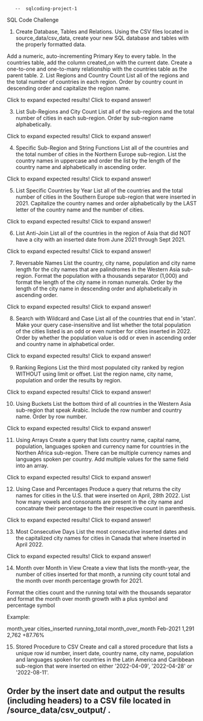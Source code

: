        --  sqlcoding-project-1

SQL Code Challenge
1. Create Database, Tables and Relations.
Using the CSV files located in source_data/csv_data, create your new SQL database and tables with the properly formatted data.

Add a numeric, auto-incrementing Primary Key to every table.
In the countries table, add the column created_on with the current date.
Create a one-to-one and one-to-many relationship with the countries table as the parent table.
2. List Regions and Country Count
List all of the regions and the total number of countries in each region. Order by country count in descending order and capitalize the region name.

Click to expand expected results!
Click to expand answer!

3. List Sub-Regions and City Count
List all of the sub-regions and the total number of cities in each sub-region. Order by sub-region name alphabetically.

Click to expand expected results!
Click to expand answer!

4. Specific Sub-Region and String Functions
List all of the countries and the total number of cities in the Northern Europe sub-region. List the country names in uppercase and order the list by the length of the country name and alphabetically in ascending order.

Click to expand expected results!
Click to expand answer!

5. List Specific Countries by Year
List all of the countries and the total number of cities in the Southern Europe sub-region that were inserted in 2021. Capitalize the country names and order alphabetically by the LAST letter of the country name and the number of cities.

Click to expand expected results!
Click to expand answer!

6. List Anti-Join
List all of the countries in the region of Asia that did NOT have a city with an inserted date from June 2021 through Sept 2021.

Click to expand expected results!
Click to expand answer!

7. Reversable Names
List the country, city name, population and city name length for the city names that are palindromes in the Western Asia sub-region. Format the population with a thousands separator (1,000) and format the length of the city name in roman numerals. Order by the length of the city name in descending order and alphabetically in ascending order.

Click to expand expected results!
Click to expand answer!

8. Search with Wildcard and Case
List all of the countries that end in 'stan'. Make your query case-insensitive and list whether the total population of the cities listed is an odd or even number for cities inserted in 2022. Order by whether the population value is odd or even in ascending order and country name in alphabetical order.

Click to expand expected results!
Click to expand answer!

9. Ranking Regions
List the third most populated city ranked by region WITHOUT using limit or offset. List the region name, city name, population and order the results by region.

Click to expand expected results!
Click to expand answer!

10. Using Buckets
List the bottom third of all countries in the Western Asia sub-region that speak Arabic. Include the row number and country name. Order by row number.

Click to expand expected results!
Click to expand answer!

11. Using Arrays
Create a query that lists country name, capital name, population, languages spoken and currency name for countries in the Northen Africa sub-region. There can be multiple currency names and languages spoken per country. Add multiple values for the same field into an array.

Click to expand expected results!
Click to expand answer!

12. Using Case and Percentages
Produce a query that returns the city names for cities in the U.S. that were inserted on April, 28th 2022. List how many vowels and consonants are present in the city name and concatnate their percentage to the their respective count in parenthesis.

Click to expand expected results!
Click to expand answer!
 
13. Most Consecutive Days
List the most consecutive inserted dates and the capitalized city names for cities in Canada that where inserted in April 2022.

 Click to expand expected results!
Click to expand answer!

 14. Month over Month in View
Create a view that lists the month-year, the number of cities inserted for that month, a running city count total and the month over month percentage growth for 2021.

Format the cities count and the running total with the thousands separator and format the month over month growth with a plus symbol and percentage symbol

Example:
 
month_year	cities_inserted	running_total	month_over_month
Feb-2021	1,291	2,762	+87.76%


 
 15. Stored Procedure to CSV
Create and call a stored procedure that lists a unique row id number, insert date, country name, city name, population and languages spoken for countries in the Latin America and Caribbean sub-region that were inserted on either '2022-04-09', '2022-04-28' or '2022-08-11'.

Order by the insert date and output the results (including headers) to a CSV file located in /source_data/csv_output/ .
--------------------------------------------------------------------------
